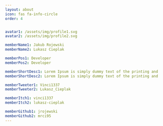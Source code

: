 ```yaml
---
layout: about
icon: fas fa-info-circle
order: 4


avatar1: /assets/img/profile1.svg
avatar2: /assets/img/profile2.svg

memberName1: Jakub Rojewski
memberName2: Lukasz Cieplak

memberPos1: Developer
memberPos2: Developer

memberShortDesc1: Lorem Ipsum is simply dummy text of the printing and typesetting industry. Lorem Ipsum has been the industry's standard dummy text ever since the 1500s, when an unknown printer took a galley of type and scrambled it to make a type specimen book.
memberShortDesc2: Lorem Ipsum is simply dummy text of the printing and typesetting industry. Lorem Ipsum has been the industry's standard dummy text ever since the 1500s, when an unknown printer took a galley of type and scrambled it to make a type specimen book.

memberTweeter1: Vinci1337
memberTweeter2: Lukasz_Cieplak

memberItch1: vinci1337
memberItch2: lukasz-cieplak

memberGithub1: jrojewski
memberGithub2: mrci95
---
```


